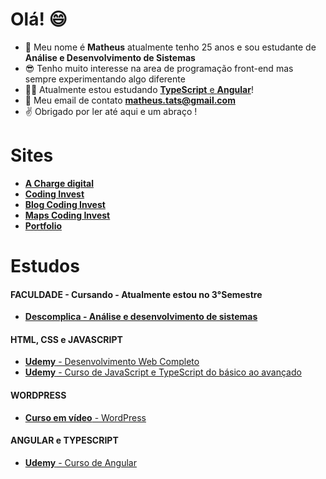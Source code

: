 # Olá! :smile:

- 👋 Meu nome é **Matheus** atualmente tenho 25 anos e sou estudante de **Análise e Desenvolvimento de Sistemas**
- :sunglasses: Tenho muito interesse na area de programação front-end mas sempre experimentando algo diferente 
- 👨‍💻 Atualmente estou estudando [**TypeScript** e **Angular**](https://github.com/tatsuosaka/curso-angular/)!
- :email: Meu email de contato **matheus.tats@gmail.com** 
- :v: Obrigado por ler até aqui e um abraço ! 

# Sites

- [**A Charge digital**](https://achargedigital.com.br/)
- [**Coding Invest**](https://www.codinginvest.com.br/)
- [**Blog Coding Invest**](https://blog.codinginvest.com.br/)
- [**Maps Coding Invest**](https://maps.codinginvest.com.br/)
- [**Portfolio**](https://tatsuosaka.com/)

# Estudos 

#### FACULDADE - Cursando - Atualmente estou no 3°Semestre

- [**Descomplica - Análise e desenvolvimento de sistemas**](https://descomplica.com.br/guia-de-carreiras/analise-e-desenvolvimento-de-sistemas/)

#### HTML, CSS e JAVASCRIPT 

- [**Udemy** - Desenvolvimento Web Completo](https://www.udemy.com/course-dashboard-redirect/?course_id=1341268)
- [**Udemy** - Curso de JavaScript e TypeScript do básico ao avançado](https://www.udemy.com/course-dashboard-redirect/?course_id=2575266)

#### WORDPRESS

- [**Curso em vídeo** - WordPress](https://www.cursoemvideo.com/curso/wordpress-2019-profissional-com-gutenberg/)

#### ANGULAR e TYPESCRIPT

- [**Udemy** - Curso de Angular](https://www.udemy.com/course/curso-de-angular/)
